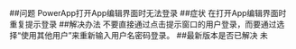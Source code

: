 ##问题
PowerApp打开App编辑界面时无法登录
##症状
在打开App编辑界面时重复提示登录
##解决办法
不要直接通过点击提示窗口的用户登录，而要通过选择“使用其他用户”来重新输入用户名密码登录。
##最新版本是否已解决
未
